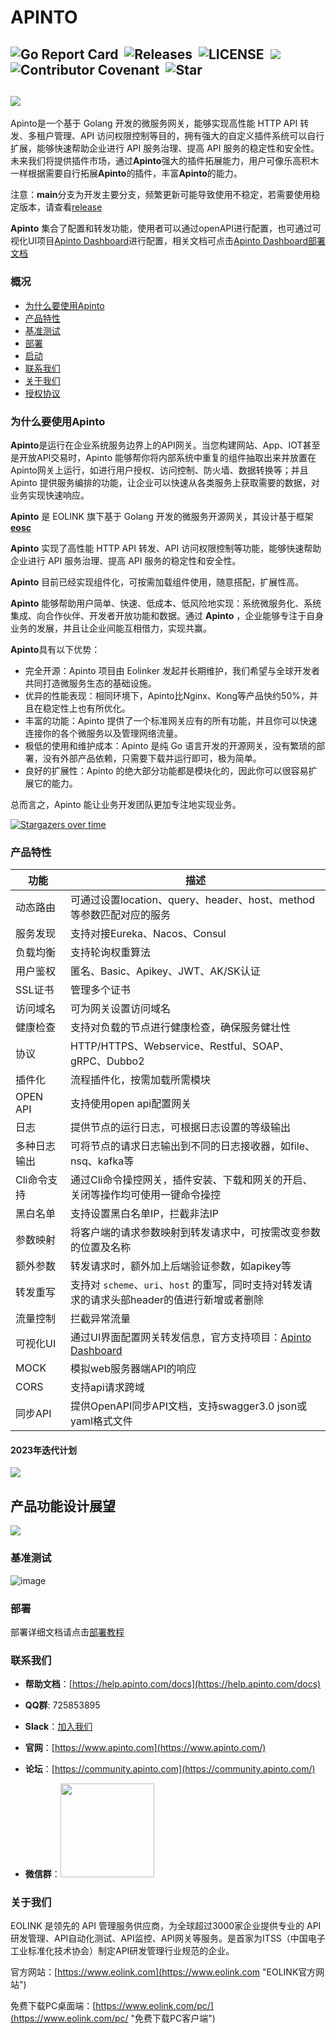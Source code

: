 # APINTO
![Go Report Card](https://goreportcard.com/badge/github.com/eolinker/apinto)&nbsp;
![Releases](https://img.shields.io/github/release/eolinker/apinto/all.svg?style=flat-square)&nbsp;
![LICENSE](https://img.shields.io/github/license/eolinker/Apinto.svg?style=flat-square)&nbsp;
![](https://shields.io/github/downloads/eolinker/apinto/total)&nbsp;
![Contributor Covenant](https://img.shields.io/badge/Contributor%20Covenant-2.1-4baaaa.svg)&nbsp;
![Star](https://img.shields.io/github/stars/eolinker/apinto)&nbsp;
------------
![](http://data.eolinker.com/course/eaC48Js3400ffd03c21e36b3eea434dce22d7877a3194f6.png)
-----
Apinto是一个基于 Golang 开发的微服务网关，能够实现高性能 HTTP API 转发、多租户管理、API 访问权限控制等目的，拥有强大的自定义插件系统可以自行扩展，能够快速帮助企业进行 API 服务治理、提高 API 服务的稳定性和安全性。未来我们将提供插件市场，通过**Apinto**强大的插件拓展能力，用户可像乐高积木一样根据需要自行拓展**Apinto**的插件，丰富**Apinto**的能力。

注意：**main**分支为开发主要分支，频繁更新可能导致使用不稳定，若需要使用稳定版本，请查看[release](https://github.com/eolinker/apinto/releases)

**Apinto** 集合了配置和转发功能，使用者可以通过openAPI进行配置，也可通过可视化UI项目[Apinto Dashboard](https://github.com/eolinker/apinto-dashboard)进行配置，相关文档可点击[Apinto Dashboard部署文档](/docs/dashboard/quick/arrange)

### 概况

- [为什么要使用Apinto](#为什么要使用Apinto "Apinto")
- [产品特性](#产品特性 "产品特性")
- [基准测试](#基准测试 "基准测试")
- [部署](#部署 "部署")
- [启动](#启动 "启动")
- [联系我们](#联系我们 "联系我们")
- [关于我们](#关于我们 "关于我们")
- [授权协议](#授权协议 "授权协议")

### 为什么要使用Apinto

**Apinto**是运行在企业系统服务边界上的API网关。当您构建网站、App、IOT甚至是开放API交易时，Apinto 能够帮你将内部系统中重复的组件抽取出来并放置在Apinto网关上运行，如进行用户授权、访问控制、防火墙、数据转换等；并且Apinto 提供服务编排的功能，让企业可以快速从各类服务上获取需要的数据，对业务实现快速响应。

**Apinto** 是 EOLINK 旗下基于 Golang 开发的微服务开源网关，其设计基于框架 **[eosc](https://github.com/eolinker/eosc)**

**Apinto** 实现了高性能 HTTP API 转发、API 访问权限控制等功能，能够快速帮助企业进行 API 服务治理、提高 API 服务的稳定性和安全性。

**Apinto** 目前已经实现组件化，可按需加载组件使用，随意搭配，扩展性高。

**Apinto** 能够帮助用户简单、快速、低成本、低风险地实现：系统微服务化、系统集成、向合作伙伴、开发者开放功能和数据。通过 **Apinto** ，企业能够专注于自身业务的发展，并且让企业间能互相借力，实现共赢。

**Apinto**具有以下优势：

- 完全开源：Apinto 项目由 Eolinker 发起并长期维护，我们希望与全球开发者共同打造微服务生态的基础设施。
- 优异的性能表现：相同环境下，Apinto比Nginx、Kong等产品快约50%，并且在稳定性上也有所优化。
- 丰富的功能：Apinto 提供了一个标准网关应有的所有功能，并且你可以快速连接你的各个微服务以及管理网络流量。
- 极低的使用和维护成本：Apinto 是纯 Go 语言开发的开源网关，没有繁琐的部署，没有外部产品依赖，只需要下载并运行即可，极为简单。
- 良好的扩展性：Apinto 的绝大部分功能都是模块化的，因此你可以很容易扩展它的能力。

总而言之，Apinto 能让业务开发团队更加专注地实现业务。

[![Stargazers over time](https://starchart.cc/eolinker/apinto.svg)](#)

### 产品特性

| 功能       | 描述                                                                                     |
|----------|----------------------------------------------------------------------------------------|
| 动态路由     | 可通过设置location、query、header、host、method等参数匹配对应的服务                                       |
| 服务发现     | 支持对接Eureka、Nacos、Consul                                                                |
| 负载均衡     | 支持轮询权重算法                                                                               |
| 用户鉴权     | 匿名、Basic、Apikey、JWT、AK/SK认证                                                            |
| SSL证书    | 管理多个证书                                                                                 |
| 访问域名     | 可为网关设置访问域名                                                                             |
| 健康检查     | 支持对负载的节点进行健康检查，确保服务健壮性                                                                 |
| 协议       | HTTP/HTTPS、Webservice、Restful、SOAP、gRPC、Dubbo2                                         |
| 插件化      | 流程插件化，按需加载所需模块                                                                         |
| OPEN API | 支持使用open api配置网关                                                                       |
| 日志       | 提供节点的运行日志，可根据日志设置的等级输出                                                                 |
| 多种日志输出   | 可将节点的请求日志输出到不同的日志接收器，如file、nsq、kafka等                                                  |
| Cli命令支持  | 通过Cli命令操控网关，插件安装、下载和网关的开启、关闭等操作均可使用一键命令操控                                              |
| 黑白名单     | 支持设置黑白名单IP，拦截非法IP                                                                      |
| 参数映射     | 将客户端的请求参数映射到转发请求中，可按需改变参数的位置及名称                                                        |
| 额外参数     | 转发请求时，额外加上后端验证参数，如apikey等                                                              |
| 转发重写     | 支持对 `scheme`、`uri`、`host` 的重写，同时支持对转发请求的请求头部header的值进行新增或者删除                           |
| 流量控制     | 拦截异常流量                                                                                 |
| 可视化UI    | 通过UI界面配置网关转发信息，官方支持项目：[Apinto Dashboard](https://github.com/eolinker/apinto-dashboard) |
| MOCK     | 模拟web服务器端API的响应                                                                        |
| CORS     | 支持api请求跨域                                                                              |
| 同步API    | 提供OpenAPI同步API文档，支持swagger3.0 json或yaml格式文件                                            |

#### 2023年迭代计划
![](http://data.eolinker.com/course/RPmFkDwc97dd69f23bf57ad7be8e163b2e498e89df6771e.png)


## 产品功能设计展望


![](http://data.eolinker.com/course/JX64nZrf2700eaa09e6ebd5dc40b2d86ddefed7fe3e55df.png)

### 基准测试

![image](https://user-images.githubusercontent.com/25589530/149748340-dc544f79-a8f9-46f5-903d-a3af4fb8b16e.png)

### 部署

部署详细文档请点击[部署教程](/docs/apinto/quick/arrange.md)


### **联系我们**


* **帮助文档**：[https://help.apinto.com/docs](https://help.apinto.com/docs)

- **QQ群**: 725853895

- **Slack**：[加入我们](https://join.slack.com/t/slack-zer6755/shared_invite/zt-u7wzqp1u-aNA0XK9Bdb3kOpN03jRmYQ)

- **官网**：[https://www.apinto.com](https://www.apinto.com/)
- **论坛**：[https://community.apinto.com](https://community.apinto.com/)
- **微信群**：<img src="http://data.eolinker.com/course/2HdT4zd10b670318462bec90f0f390bef896c21cad66172.png" style="width:150px" />

### 关于我们

EOLINK 是领先的 API 管理服务供应商，为全球超过3000家企业提供专业的 API 研发管理、API自动化测试、API监控、API网关等服务。是首家为ITSS（中国电子工业标准化技术协会）制定API研发管理行业规范的企业。

官方网站：[https://www.eolink.com](https://www.eolink.com "EOLINK官方网站")

免费下载PC桌面端：[https://www.eolink.com/pc/](https://www.eolink.com/pc/ "免费下载PC客户端")

